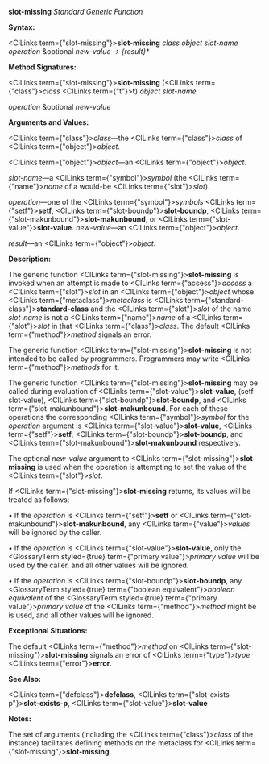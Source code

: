 **slot-missing** *Standard Generic Function* 



**Syntax:** 



<ClLinks  term={"slot-missing"}><b>slot-missing</b></ClLinks> *class object slot-name operation* &amp;optional *new-value → \{result\}*\* 



**Method Signatures:** 



<ClLinks  term={"slot-missing"}><b>slot-missing</b></ClLinks> (<ClLinks  term={"class"}><i>class</i></ClLinks> <ClLinks  term={"t"}><b>t</b></ClLinks>) *object slot-name* 



*operation* &amp;optional *new-value* 



**Arguments and Values:** 



<ClLinks  term={"class"}><i>class</i></ClLinks>—the <ClLinks  term={"class"}><i>class</i></ClLinks> of <ClLinks  term={"object"}><i>object</i></ClLinks>. 



<ClLinks  term={"object"}><i>object</i></ClLinks>—an <ClLinks  term={"object"}><i>object</i></ClLinks>. 



*slot-name*—a <ClLinks  term={"symbol"}><i>symbol</i></ClLinks> (the <ClLinks  term={"name"}><i>name</i></ClLinks> of a would-be <ClLinks  term={"slot"}><i>slot</i></ClLinks>). 



*operation*—one of the <ClLinks  term={"symbol"}><i>symbols</i></ClLinks> <ClLinks  term={"setf"}><b>setf</b></ClLinks>, <ClLinks  term={"slot-boundp"}><b>slot-boundp</b></ClLinks>, <ClLinks  term={"slot-makunbound"}><b>slot-makunbound</b></ClLinks>, or <ClLinks  term={"slot-value"}><b>slot-value</b></ClLinks>. *new-value*—an <ClLinks  term={"object"}><i>object</i></ClLinks>. 



*result*—an <ClLinks  term={"object"}><i>object</i></ClLinks>. 



**Description:** 



The generic function <ClLinks  term={"slot-missing"}><b>slot-missing</b></ClLinks> is invoked when an attempt is made to <ClLinks  term={"access"}><i>access</i></ClLinks> a <ClLinks  term={"slot"}><i>slot</i></ClLinks> in an <ClLinks  term={"object"}><i>object</i></ClLinks> whose <ClLinks  term={"metaclass"}><i>metaclass</i></ClLinks> is <ClLinks  term={"standard-class"}><b>standard-class</b></ClLinks> and the <ClLinks  term={"slot"}><i>slot</i></ClLinks> of the name *slot-name* is not a <ClLinks  term={"name"}><i>name</i></ClLinks> of a <ClLinks  term={"slot"}><i>slot</i></ClLinks> in that <ClLinks  term={"class"}><i>class</i></ClLinks>. The default <ClLinks  term={"method"}><i>method</i></ClLinks> signals an error. 



The generic function <ClLinks  term={"slot-missing"}><b>slot-missing</b></ClLinks> is not intended to be called by programmers. Programmers may write <ClLinks  term={"method"}><i>methods</i></ClLinks> for it. 



The generic function <ClLinks  term={"slot-missing"}><b>slot-missing</b></ClLinks> may be called during evaluation of <ClLinks  term={"slot-value"}><b>slot-value</b></ClLinks>, (setf slot-value), <ClLinks  term={"slot-boundp"}><b>slot-boundp</b></ClLinks>, and <ClLinks  term={"slot-makunbound"}><b>slot-makunbound</b></ClLinks>. For each of these operations the corresponding <ClLinks  term={"symbol"}><i>symbol</i></ClLinks> for the *operation* argument is <ClLinks  term={"slot-value"}><b>slot-value</b></ClLinks>, <ClLinks  term={"setf"}><b>setf</b></ClLinks>, <ClLinks  term={"slot-boundp"}><b>slot-boundp</b></ClLinks>, and <ClLinks  term={"slot-makunbound"}><b>slot-makunbound</b></ClLinks> respectively. 



The optional *new-value* argument to <ClLinks  term={"slot-missing"}><b>slot-missing</b></ClLinks> is used when the operation is attempting to set the value of the <ClLinks  term={"slot"}><i>slot</i></ClLinks>. 



If <ClLinks  term={"slot-missing"}><b>slot-missing</b></ClLinks> returns, its values will be treated as follows: 



*•* If the *operation* is <ClLinks  term={"setf"}><b>setf</b></ClLinks> or <ClLinks  term={"slot-makunbound"}><b>slot-makunbound</b></ClLinks>, any <ClLinks  term={"value"}><i>values</i></ClLinks> will be ignored by the caller. 



*•* If the *operation* is <ClLinks  term={"slot-value"}><b>slot-value</b></ClLinks>, only the <GlossaryTerm styled={true} term={"primary value"}><i>primary value</i></GlossaryTerm> will be used by the caller, and all other values will be ignored. 



*•* If the *operation* is <ClLinks  term={"slot-boundp"}><b>slot-boundp</b></ClLinks>, any <GlossaryTerm styled={true} term={"boolean equivalent"}><i>boolean equivalent</i></GlossaryTerm> of the <GlossaryTerm styled={true} term={"primary value"}><i>primary value</i></GlossaryTerm> of the <ClLinks  term={"method"}><i>method</i></ClLinks> might be is used, and all other values will be ignored. 







 



 



**Exceptional Situations:** 



The default <ClLinks  term={"method"}><i>method</i></ClLinks> on <ClLinks  term={"slot-missing"}><b>slot-missing</b></ClLinks> signals an error of <ClLinks  term={"type"}><i>type</i></ClLinks> <ClLinks  term={"error"}><b>error</b></ClLinks>. 



**See Also:** 



<ClLinks  term={"defclass"}><b>defclass</b></ClLinks>, <ClLinks  term={"slot-exists-p"}><b>slot-exists-p</b></ClLinks>, <ClLinks  term={"slot-value"}><b>slot-value</b></ClLinks> 



**Notes:** 



The set of arguments (including the <ClLinks  term={"class"}><i>class</i></ClLinks> of the instance) facilitates defining methods on the metaclass for <ClLinks  term={"slot-missing"}><b>slot-missing</b></ClLinks>. 



